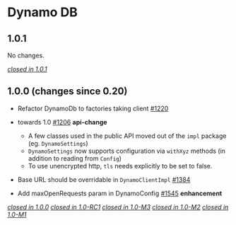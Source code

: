 # Dynamo DB

## 1.0.1

No changes.

[*closed in 1.0.1*](https://github.com/akka/alpakka/issues?q=is%3Aclosed+milestone%3A1.0.1+label%3Ap%3Adynamodb)


## 1.0.0 (changes since 0.20)

* Refactor DynamoDb to factories taking client [#1220](https://github.com/akka/alpakka/pull/1220)   

* towards 1.0 [#1206](https://github.com/akka/alpakka/pull/1206)  **api-change** 
    * A few classes used in the public API moved out of the `impl` package (eg. `DynamoSettings`)
    * `DynamoSettings` now supports configuration via `withXyz` methods (in addition to reading from `Config`)
    * To use unencrypted http, `tls` needs explicitly to be set to false. 

* Base URL should be overridable in `DynamoClientImpl` [#1384](https://github.com/akka/alpakka/pull/1384)   

* Add maxOpenRequests param in DynamoConfig [#1545](https://github.com/akka/alpakka/pull/1545)  **enhancement**  

[*closed in 1.0.0*](https://github.com/akka/alpakka/issues?q=is%3Aclosed+milestone%3A1.0.0+label%3Ap%3Adynamodb)
[*closed in 1.0-RC1*](https://github.com/akka/alpakka/issues?q=is%3Aclosed+milestone%3A1.0-RC1+label%3Ap%3Adynamodb)
[*closed in 1.0-M3*](https://github.com/akka/alpakka/issues?q=is%3Aclosed+milestone%3A1.0-M3+label%3Ap%3Adynamodb)
[*closed in 1.0-M2*](https://github.com/akka/alpakka/issues?q=is%3Aclosed+milestone%3A1.0-M2+label%3Ap%3Adynamodb)
[*closed in 1.0-M1*](https://github.com/akka/alpakka/issues?q=is%3Aclosed+milestone%3A1.0-M1+label%3Ap%3Adynamodb)
